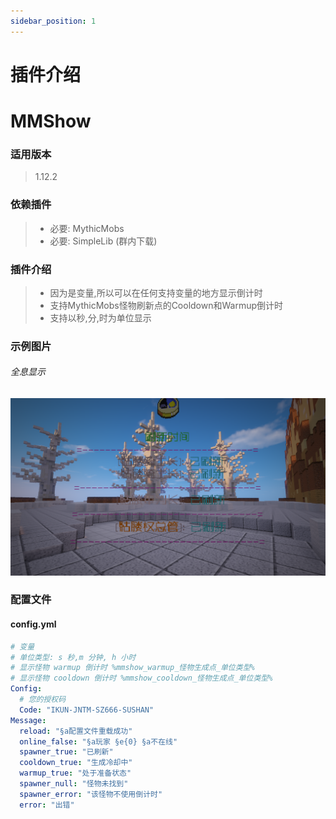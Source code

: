 ```yaml
---
sidebar_position: 1
---
```


# 插件介绍

# MMShow

### **适用版本**

> 1.12.2

### **依赖插件**

> - 必要: MythicMobs
> - 必要: SimpleLib (群内下载)

### **插件介绍**

> - 因为是变量,所以可以在任何支持变量的地方显示倒计时
> - 支持MythicMobs怪物刷新点的Cooldown和Warmup倒计时
> - 支持以秒,分,时为单位显示

### **示例图片**

###### 全息显示

![](img/全息显示.png)

### **配置文件**

#### **config.yml**

```yaml
# 变量
# 单位类型: s 秒,m 分钟, h 小时
# 显示怪物 warmup 倒计时 %mmshow_warmup_怪物生成点_单位类型%
# 显示怪物 cooldown 倒计时 %mmshow_cooldown_怪物生成点_单位类型%
Config:
  # 您的授权码
  Code: "IKUN-JNTM-SZ666-SUSHAN"
Message:
  reload: "§a配置文件重载成功"
  online_false: "§a玩家 §e{0} §a不在线"
  spawner_true: "已刷新"
  cooldown_true: "生成冷却中"
  warmup_true: "处于准备状态"
  spawner_null: "怪物未找到"
  spawner_error: "该怪物不使用倒计时"
  error: "出错"
```

